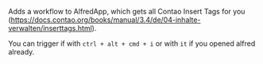 Adds a workflow to AlfredApp, which gets all Contao Insert Tags for you (https://docs.contao.org/books/manual/3.4/de/04-inhalte-verwalten/inserttags.html).

You can trigger if with `ctrl + alt + cmd + i` or with `it` if you opened alfred already.
